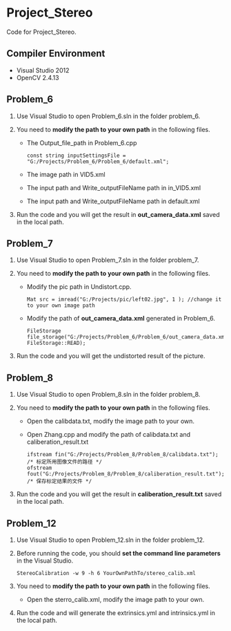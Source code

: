 



# Project_Stereo

Code for Project_Stereo.

## Compiler Environment

- Visual Studio 2012
- OpenCV 2.4.13

## Problem_6

1. Use Visual Studio to open Problem_6.sln in the folder problem_6.

2. You need to **modify the path to your own path** in the following files.

   * The Output_file_path in Problem_6.cpp

     ```
     const string inputSettingsFile =  "G:/Projects/Problem_6/Problem_6/default.xml";
     ```

   * The image path in VID5.xml

   * The input path and Write_outputFileName path in in_VID5.xml

   * The input path and Write_outputFileName path in default.xml

3. Run the code and you will get the result in **out_camera_data.xml** saved in the local path.

## Problem_7

1. Use Visual Studio to open Problem_7.sln in the folder problem_7.

2. You need to **modify the path to your own path** in the following files.

   * Modify the pic path in Undistort.cpp.

     ```&#39;&#39;&#39;
     Mat src = imread("G:/Projects/pic/left02.jpg", 1 ); //change it to your own image path
     ```

   * Modify the path of **out_camera_data.xml** generated in Problem_6.

     ```
     FileStorage file_storage("G:/Projects/Problem_6/Problem_6/out_camera_data.xml", FileStorage::READ);
     ```

3. Run the code and you will get the undistorted result of the picture.

## Problem_8

1. Use Visual Studio to open Problem_8.sln in the folder problem_8.

2. You need to **modify the path to your own path** in the following files.

   * Open the calibdata.txt, modify the image path to your own.

   * Open Zhang.cpp and modify the path of calibdata.txt and caliberation_result.txt 

     ```
     ifstream fin("G:/Projects/Problem_8/Problem_8/calibdata.txt"); /* 标定所用图像文件的路径 */
     ofstream fout("G:/Projects/Problem_8/Problem_8/caliberation_result.txt");  /* 保存标定结果的文件 */
     ```

3. Run the code and you will get the result in **caliberation_result.txt** saved in the local path.

## Problem_12

1. Use Visual Studio to open Problem_12.sln in the folder problem_12.

2. Before running the code, you should **set the command line parameters** in the Visual Studio.

   ```
   StereoCalibration -w 9 -h 6 YourOwnPathTo/stereo_calib.xml
   ```

3. You need to **modify the path to your own path** in the following files.

   * Open the sterro_calib.xml, modify the image path to your own.

4. Run the code and will generate the extrinsics.yml and intrinsics.yml in the local path.
